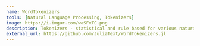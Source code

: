 ```yaml
---
name: WordTokenizers
tools: [Natural Language Processing, Tokenizers]
image: https://i.imgur.com/waSFxTC.png
description: Tokenizers - statistical and rule based for various natural languages
external_url: https://github.com/JuliaText/WordTokenizers.jl
---
```

